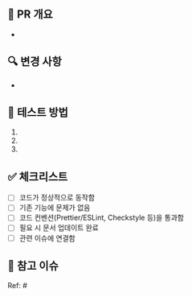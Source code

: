 ## 📌 PR 개요

<!-- 이 PR이 무엇을 하는지 간단히 설명해주세요 -->

-

## 🔍 변경 사항

<!-- 주요 변경 사항을 bullet point로 작성해주세요 -->

-

## 🧪 테스트 방법

<!-- 변경 사항이 제대로 작동하는지 테스트하는 방법을 작성해주세요 -->

1.
2.
3.

## ✅ 체크리스트

- [ ] 코드가 정상적으로 동작함
- [ ] 기존 기능에 문제가 없음
- [ ] 코드 컨벤션(Prettier/ESLint, Checkstyle 등)을 통과함
- [ ] 필요 시 문서 업데이트 완료
- [ ] 관련 이슈에 연결함

## 📎 참고 이슈

<!-- 관련된 이슈 번호를 연결해주세요 (예: #123) -->

Ref: #
